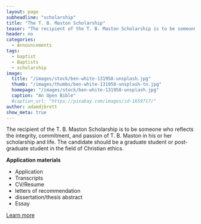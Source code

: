 ```yaml
---
layout: page
subheadline: "scholarship"
title: "The T. B. Maston Scholarship"
teaser: "The recipient of the T. B. Maston Scholarship is to be someone who reflects the integrity, commitment, and passion of T. B. Maston in his or her scholarship and life. The candidate should be a graduate student or post-graduate student in the field of Christian ethics."
header: no
categories:
  - Announcements
tags:
  - baptist
  - Baptists
  - scholarship
image:
  title: "/images/stock/ben-white-131958-unsplash.jpg"
  thumb: "/images/thumbs/ben-white-131958-unsplash-tn.jpg"
  homepage: "/images/stock/ben-white-131958-unsplash.jpg"
  caption: "An Open Bible"
  #caption_url: "https://pixabay.com/images/id-1659717/"
author: adamdjbrett
show_meta: true
---
```

The recipient of the T. B. Maston Scholarship is to be someone who reflects the integrity, commitment, and passion of T. B. Maston in his or her scholarship and life. The candidate should be a graduate student or post-graduate student in the field of Christian ethics.

**Application materials**
* Application
* Transcripts
* CV/Resume
* letters of recommendation
* dissertation/thesis abstract
* Essay

[Learn more](https://tbmaston.org/scholarships/)
